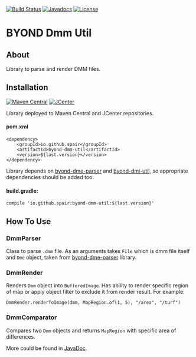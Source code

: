 [![Build Status](https://travis-ci.org/SpaiR/byond-dmm-util.svg?branch=master)](https://travis-ci.org/SpaiR/byond-dmm-util)
[![Javadocs](https://www.javadoc.io/badge/io.github.spair/byond-dmm-util.svg)](https://www.javadoc.io/doc/io.github.spair/byond-dmm-util)
[![License](http://img.shields.io/badge/license-MIT-blue.svg)](http://www.opensource.org/licenses/MIT)

# BYOND Dmm Util

## About 

Library to parse and render DMM files.

## Installation
[![Maven Central](https://img.shields.io/maven-central/v/io.github.spair/byond-dmm-util.svg?style=flat)](https://search.maven.org/search?q=a:byond-dmm-util)
[![JCenter](https://img.shields.io/bintray/v/spair/io.github.spair/byond-dmm-util.svg?label=jcenter)](https://bintray.com/spair/io.github.spair/byond-dmm-util/_latestVersion)

Library deployed to Maven Central and JCenter repositories.

#### pom.xml
```
<dependency>
    <groupId>io.github.spair</groupId>
    <artifactId>byond-dmm-util</artifactId>
    <version>${last.version}</version>
</dependency>
```

Library depends on [byond-dme-parser](https://github.com/SpaiR/byond-dme-parser) and [byond-dmi-util](https://github.com/SpaiR/byond-dmi-util), so appropriate dependencies should be added too.

#### build.gradle:
```
compile 'io.github.spair:byond-dmm-util:${last.version}'
```

## How To Use

### DmmParser

Class to parse `.dmm` file. As an arguments takes `File` which is dmm file itself and `Dme` object,
taken from [byond-dme-parser](https://github.com/SpaiR/byond-dme-parser) library.

### DmmRender

Renders `Dmm` object into `BufferedImage`. Has ability to render specific region of map or apply object filter to exclude it from render result. For example: 
```
DmmRender.renderToImage(dmm, MapRegion.of(1, 5), "/area", "/turf")
```

### DmmComparator

Compares two `Dmm` objects and returns `MapRegion` with specific area of differences.

More could be found in [JavaDoc](https://www.javadoc.io/doc/io.github.spair/byond-dmm-util).
